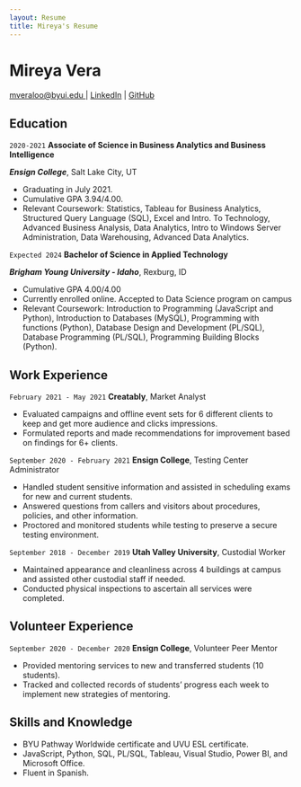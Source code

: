```yaml
---
layout: Resume
title: Mireya's Resume
---
```

# Mireya Vera

<div id="webaddress">
<a href="mveraloo@byui.edu ">mveraloo@byui.edu </a>
| <a href="http://www.linkedin.com/in/mireyaveraloo">LinkedIn</a>
| <a href="https://github.com/mveraloo/resume_mireya">GitHub</a>
</div>

</div>
<!-- Hello, I think your resume is great you can improve the style change font and color in CSS in the file 
davewhipp-screen.css you can change the following code
 #webaddress {
	margin-top: 1em;
	position: relative;
	left: 25%;
	color: #0a9df6; // change the color to blue 
	font-family: Roboto; // change the font to roboto
	font-size: 100%;
}-->


## Education

`2020-2021`
__Associate of Science in Business Analytics and Business Intelligence__

___Ensign College___, Salt Lake City, UT
- Graduating in July 2021.
- Cumulative GPA 3.94/4.00.
- Relevant Coursework: Statistics, Tableau for Business Analytics, Structured Query Language (SQL), Excel and Intro. To Technology, Advanced Business Analysis, Data Analytics, Intro to Windows Server Administration, Data Warehousing, Advanced Data Analytics.

`Expected 2024`
__Bachelor of Science in Applied Technology__

___Brigham Young University - Idaho___, Rexburg, ID
- Cumulative GPA 4.00/4.00
- Currently enrolled online. Accepted to Data Science program on campus
- Relevant Coursework: Introduction to Programming (JavaScript and Python), Introduction to Databases (MySQL), Programming with functions (Python), Database Design and Development (PL/SQL), Database Programming (PL/SQL), Programming Building Blocks (Python).

## Work Experience

`February 2021 - May 2021`
__Creatably__, Market Analyst

- Evaluated campaigns and offline event sets for 6 different clients to keep and get more audience and clicks impressions.
- Formulated reports and made recommendations for improvement based on findings for 6+ clients.

`September 2020 - February 2021`
__Ensign College__, Testing Center Administrator

- Handled student sensitive information and assisted in scheduling exams for new and current students.
- Answered questions from callers and visitors about procedures, policies, and other information.
- Proctored and monitored students while testing to preserve a secure testing environment.

`September 2018 - December 2019`
__Utah Valley University__, Custodial Worker

- Maintained appearance and cleanliness across 4 buildings at campus and assisted other custodial staff if needed.
- Conducted physical inspections to ascertain all services were completed.

## Volunteer Experience

`September 2020 - December 2020`
__Ensign College__, Volunteer Peer Mentor

- Provided mentoring services to new and transferred students (10 students).
- Tracked and collected records of students’ progress each week to implement new strategies of mentoring.

## Skills and Knowledge

- BYU Pathway Worldwide certificate and UVU ESL certificate.
- JavaScript, Python, SQL, PL/SQL, Tableau, Visual Studio, Power BI, and Microsoft Office.
- Fluent in Spanish.

